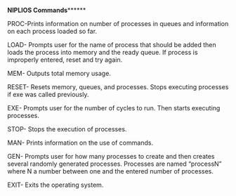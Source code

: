 ****************************************************************NIPLIOS Commands**********************************************************************


PROC-Prints information on number of processes in queues and information on each process loaded so far.

LOAD- Prompts user for the name of process that should be added then loads the process into memory and the ready queue. If process is improperly entered, reset and try again. 

MEM- Outputs total memory usage.

RESET- Resets memory, queues, and processes. Stops executing processes if exe was called previously.


EXE- Prompts user for the number of cycles to run. Then starts executing processes.

STOP- Stops the execution of processes.

MAN- Prints information on the use of commands.

GEN- Prompts user for how many processes to create and then creates several randomly generated processes. Processes are named “processN” where N a number between one and the entered number of processes.

EXIT- Exits the operating system.

  
  

